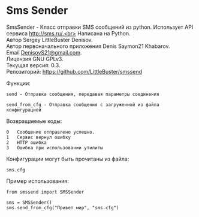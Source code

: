 Sms Sender
==================================

SmsSender - Класс отправки SMS сообщений из python. Использует API сервиса http://sms.ru/.<br>
Написана на Python.<br>
Автор Sergey LittleBuster Denisov.<br>
Автор первоначального приложения Denis Saymon21 Khabarov.<br>
Email DenisovS21@gmail.com.<br>
Лицензия GNU GPLv3.<br>
Текущая версия: 0.3.<br>
Репозиторий: https://github.com/LittleBuster/smssend<br>

Функции:

````
send - Отправка сообщения, передавая параметры соединения

send_from_cfg - Отправка сообщения с загруженной из файла конфигурацией
````

Возвращаемые коды:

````
0	Сообщение отправлено успешно.
1 	Сервис вернул ошибку
2	HTTP ошибка
3	Ошибка при использовании утилиты
````


Конфигурации могут быть прочитаны из файла:
````
sms.cfg
````

Пример использования:

````
from smssend import SMSSender

sms = SMSSender()
sms.send_from_cfg("Привет мир", "sms.cfg")
````
